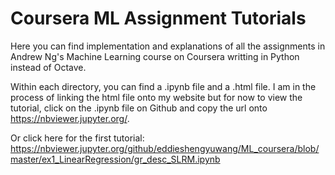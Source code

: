 # Coursera ML Assignment Tutorials

Here you can find implementation and explanations of all the assignments in Andrew Ng's Machine Learning course on Coursera writting in Python instead of Octave.

Within each directory, you can find a .ipynb file and a .html file. I am in the process of linking the html file onto my website but for now to view the tutorial, click on the .ipynb file on Github and copy the url onto https://nbviewer.jupyter.org/.

Or click here for the first tutorial: 
https://nbviewer.jupyter.org/github/eddieshengyuwang/ML_coursera/blob/master/ex1_LinearRegression/gr_desc_SLRM.ipynb
